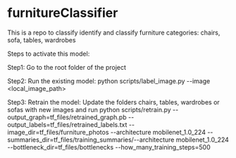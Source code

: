 # furnitureClassifier
This is a repo to classify identify and classify furniture categories: chairs, sofa, tables, wardrobes

Steps to activate this model:

Step1: Go to the root folder of the project

Step2: Run the existing model:
python scripts/label_image.py --image <local_image_path>

Step3: Retrain the model:
Update the folders chairs, tables, wardrobes or sofas with new images and run
python scripts/retrain.py --output_graph=tf_files/retrained_graph.pb --output_labels=tf_files/retrained_labels.txt --image_dir=tf_files/furniture_photos --architecture mobilenet_1.0_224 --summaries_dir=tf_files/training_summaries/--architecture mobilenet_1.0_224 --bottleneck_dir=tf_files/bottlenecks --how_many_training_steps=500
